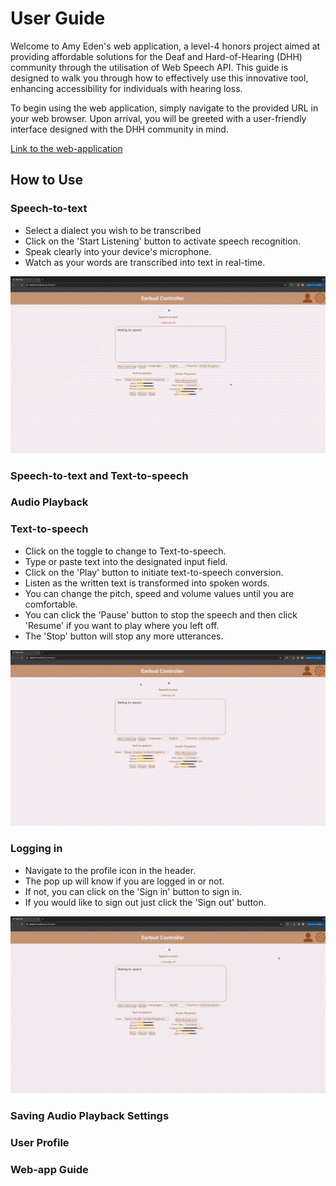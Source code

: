 # User Guide

Welcome to Amy Eden's web application, a level-4 honors project aimed at providing affordable solutions for the Deaf and Hard-of-Hearing (DHH) community through the utilisation of Web Speech API. This guide is designed to walk you through how to effectively use this innovative tool, enhancing accessibility for individuals with hearing loss. 

To begin using the web application, simply navigate to the provided URL in your web browser. Upon arrival, you will be greeted with a user-friendly interface designed with the DHH community in mind.

[Link to the web-application](https://deden3791.github.io/L4Project/)

## How to Use

### Speech-to-text

- Select a dialect you wish to be transcribed
- Click on the 'Start Listening' button to activate speech recognition.
- Speak clearly into your device's microphone.
- Watch as your words are transcribed into text in real-time.

![Speech-to-text guide](https://github.com/deden3791/L4Project/blob/main/main/UserGuides/Images/STT.gif)

### Speech-to-text and Text-to-speech

### Audio Playback

### Text-to-speech

- Click on the toggle to change to Text-to-speech.
- Type or paste text into the designated input field.
- Click on the 'Play' button to initiate text-to-speech conversion.
- Listen as the written text is transformed into spoken words.
- You can change the pitch, speed and volume values until you are comfortable. 
- You can click the 'Pause' button to stop the speech and then click 'Resume' if you want to play where you left off.
- The 'Stop' button will stop any more utterances.

![Text-to-speech guide](https://github.com/deden3791/L4Project/blob/main/main/UserGuides/Images/TTS.gif)

### Logging in

- Navigate to the profile icon in the header.
- The pop up will know if you are logged in or not.
- If not, you can click on the 'Sign in' button to sign in.
- If you would like to sign out just click the 'Sign out' button.

![Sign in guide](https://github.com/deden3791/L4Project/blob/main/main/UserGuides/Images/SignIn.gif)

### Saving Audio Playback Settings

### User Profile

### Web-app Guide
